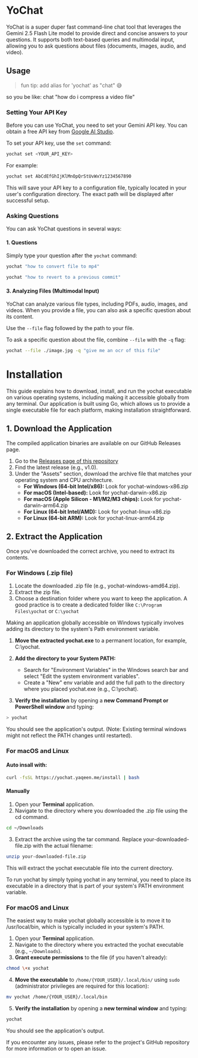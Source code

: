 # YoChat

YoChat is a super duper fast command-line chat tool that leverages the Gemini 2.5 Flash Lite model to provide direct and concise answers to your questions. It supports both text-based queries and multimodal input, allowing you to ask questions about files (documents, images, audio, and video).


## Usage

> fun tip: add alias for 'yochat' as "chat" 😅

so you be like: chat "how do i compress a video file"

### Setting Your API Key

Before you can use YoChat, you need to set your Gemini API key. You can obtain a free API key from [Google AI Studio](https://aistudio.google.com).

To set your API key, use the `set` command:

```bash
yochat set <YOUR_API_KEY>
````

For example:

```bash
yochat set AbCdEfGhIjKlMnOpQrStUvWxYz1234567890
```

This will save your API key to a configuration file, typically located in your user's configuration directory. The exact path will be displayed after successful setup.

### Asking Questions

You can ask YoChat questions in several ways:

#### 1. Questions

Simply type your question after the `yochat` command:

```bash
yochat "how to convert file to mp4"
```

```bash
yochat "how to revert to a previous commit"
```


#### 3\. Analyzing Files (Multimodal Input)

YoChat can analyze various file types, including PDFs, audio, images, and videos. When you provide a file, you can also ask a specific question about its content.

Use the `--file` flag followed by the path to your file.


To ask a specific question about the file, combine `--file` with the `-q` flag:

```bash
yochat --file ./image.jpg -q "give me an ocr of this file"
```

# **Installation**

This guide explains how to download, install, and run the yochat executable on various operating systems, including making it accessible globally from any terminal.
Our application is built using Go, which allows us to provide a single executable file for each platform, making installation straightforward.

## **1\. Download the Application**

The compiled application binaries are available on our GitHub Releases page.

1. Go to the [Releases page of this repository](https://www.google.com/search?q=https://github.com/abdulmumin1/yochat/releases)
2. Find the latest release (e.g., v1.0).
3. Under the "Assets" section, download the archive file that matches your operating system and CPU architecture.
   * **For Windows (64-bit Intel/x86):** Look for yochat-windows-x86.zip
   * **For macOS (Intel-based):** Look for yochat-darwin-x86.zip
   * **For macOS (Apple Silicon \- M1/M2/M3 chips):** Look for yochat-darwin-arm64.zip
   * **For Linux (64-bit Intel/AMD):** Look for yochat-linux-x86.zip
   * **For Linux (64-bit ARM):** Look for yochat-linux-arm64.zip

## **2\. Extract the Application**

Once you've downloaded the correct archive, you need to extract its contents.

### **For Windows (.zip file)**

1. Locate the downloaded .zip file (e.g., yochat-windows-amd64.zip).
2. Extract the zip file.
4. Choose a destination folder where you want to keep the application. A good practice is to create a dedicated folder like `C:\Program Files\yochat` or `C:\yochat`

Making an application globally accessible on Windows typically involves adding its directory to the system's Path environment variable.

1. **Move the extracted yochat.exe** to a permanent location, for example, C:\\yochat.
2. **Add the directory to your System PATH:**

   * Search for "Environment Variables" in the Windows search bar and select "Edit the system environment variables".
   * Create a "New" env variable and add the full path to the directory where you placed yochat.exe (e.g., C:\\yochat).

3. **Verify the installation** by opening a **new Command Prompt or PowerShell window** and typing:


```bash
> yochat
```

You should see the application's output. (Note: Existing terminal windows might not reflect the PATH changes until restarted).

### **For macOS and Linux**

#### Auto insall with:

```bash
curl -fsSL https://yochat.yaqeen.me/install | bash
```

#### Manually

1. Open your **Terminal** application.
2. Navigate to the directory where you downloaded the .zip file using the cd command.

```bash
cd ~/Downloads
  ```

3. Extract the archive using the tar command. Replace your-downloaded-file.zip with the actual filename:

```bash
unzip your-downloaded-file.zip
```

This will extract the yochat executable file into the current directory.

To run yochat by simply typing yochat in any terminal, you need to place its executable in a directory that is part of your system's PATH environment variable.

### **For macOS and Linux**

The easiest way to make yochat globally accessible is to move it to /usr/local/bin, which is typically included in your system's PATH.

1. Open your **Terminal** application.
2. Navigate to the directory where you extracted the yochat executable (e.g., `~/Downloads`).
3. **Grant execute permissions** to the file (if you haven't already):

```bash
chmod \+x yochat
```

4. **Move the executable** to `/home/{YOUR_USER}/.local/bin/` using `sudo` (administrator privileges are required for this location):

```bash
mv yochat /home/{YOUR_USER}/.local/bin
```

5. **Verify the installation** by opening a **new terminal window** and typing:

```bash
yochat
```

You should see the application's output.

If you encounter any issues, please refer to the project's GitHub repository for more information or to open an issue.
